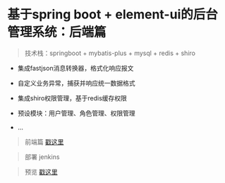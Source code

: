 # 基于spring boot + element-ui的后台管理系统：后端篇

> 技术栈：springboot + mybatis-plus + mysql + redis + shiro

* 集成fastjson消息转换器，格式化响应报文

* 自定义业务异常，捕获并响应统一数据格式

* 集成shiro权限管理，基于redis缓存权限

* 预设模块：用户管理、角色管理、权限管理

* ...

> 前端篇 [戳这里](https://github.com/zhazhjie/element-ui-admin.git)

> 部署 jenkins

> 预览 [戳这里](http://134.175.20.183/admin)
